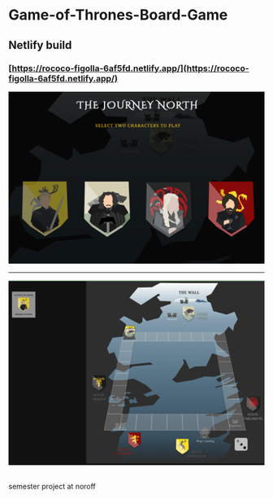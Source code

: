 # Game-of-Thrones-Board-Game

## Netlify build
### [https://rococo-figolla-6af5fd.netlify.app/](https://rococo-figolla-6af5fd.netlify.app/)

![alt text](image.png)
_______
![alt text](image-1.png)
##

semester project at noroff
